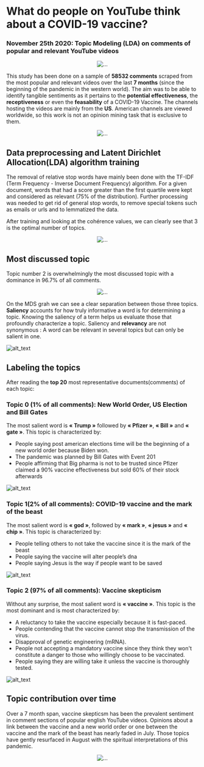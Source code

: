 # What do people on YouTube think about a COVID-19 vaccine? 
### November 25th 2020: Topic Modeling (LDA) on comments of popular and relevant YouTube videos

<p align="center"><img src="graphs/word_cloud.png" alt="..."></p>


This study has been done on a sample of **58532 comments** scraped from the most popular and relevant videos over the last **7 months** (since the beginning of the pandemic in the western world). The aim was to be able to identify tangible sentiments as it pertains to the **potential effectiveness**, the **receptiveness** or even the **feasability** of a COVID-19 Vaccine.  The channels hosting the videos are mainly from the **US**. American channels are viewed worldwide, so this work is not an opinion mining task that is exclusive to them.

<p align="center"><img src="img/url.jpg" alt="..."></p>


## Data preprocessing and Latent Dirichlet Allocation(LDA) algorithm training

The removal of relative stop words have mainly been done with the TF-IDF (Term Frequency - Inverse Document Frequency) algorithm. For a given document, words that had a score greater than the first quartile were kept and considered as relevant (75% of the distribution). Further processing was needed to get rid of general stop words, to remove special tokens such as emails or urls and to lemmatized the data. 

After training and looking at the cohérence values,  we can clearly see that 3 is the optimal number of topics. 

<p align="center"><img src="graphs/coherence_values.png" alt="..."></p>


## Most discussed topic
Topic number 2 is overwhelmingly the most discussed topic with a dominance in 96.7% of all comments.

<p align="center"><img src="graphs/topic_contributions.png" alt="..."></p>

On the MDS grah we can see a clear separation between those three topics. **Saliency** accounts for how truly informative a word is for determining a topic. Knowing the saliency of a term helps us evaluate those that profoundly characterize a topic. Saliency and **relevancy** are not synonymous : A word can be relevant in several topics but can only be salient in one.

![alt_text](graphs/topic_contributions_2.png)


## Labeling the topics 
After reading the **top 20** most representative documents(comments) of each topic:

### Topic 0 (1% of all comments): New World Order, US Election and Bill Gates
The most salient word is **« Trump »** followed by **« Pfizer »**, **« Bill »** and **« gate »**.
This topic is characterized by:
-	People saying post american elections time will be the beginning of a new world order because Biden won.
-	The pandemic was planned by Bill Gates with Event 201
-	People affirming that Big pharma is not to be trusted since Pfizer claimed a 90% vaccine effectiveness but sold 60% of their stock afterwards

![alt_text](graphs/topic_1_contribution.PNG)


### Topic 1(2% of all comments): COVID-19 vaccine and the mark of the beast
The most salient word is **« god »**, followed by  **« mark »**, **« jesus »** and **« chip »**.
This topic is characterized by:
-	People telling others to not take the vaccine since it is the mark of the beast
-	People saying the vaccine will alter people’s dna
-	People saying Jesus is the way if people want to be saved

![alt_text](graphs/topic_2_contribution.png)


### Topic 2 (97% of all comments): Vaccine skepticism
Without any surprise, the most salient word is **« vaccine »**.
This topic is the most dominant and is most characterized by:
-	A reluctancy to take the vaccine especially because it is fast-paced.
-	People contending that the vaccine cannot stop the transmission of the virus.
-	Disapproval of genetic engineering (mRNA).
-	People not accepting a mandatory vaccine since they think they won't constitute a danger to those who willingly choose to be vaccinated.
-	People saying they are willing take it unless the vaccine is thoroughly tested.

![alt_text](graphs/topic_3_contribution.PNG)


## Topic contribution over time

Over a 7 month span, vaccine skepticsm has been the prevalent sentiment in comment sections of popular english YouTube videos. Opinions about a link between the vaccine and a new world order or one between the vaccine and the mark of the beast has nearly faded in July. Those topics have gently resurfaced in August with the spiritual interpretations of this pandemic.


<p align="center"><img src="graphs/topics_contribution_over time.png" alt="..."></p>



